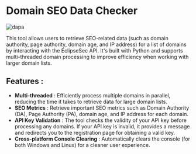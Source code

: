 # Domain SEO Data Checker
![dapa](https://a.top4top.io/p_3188rnvcf1.png)

This tool allows users to retrieve SEO-related data (such as domain authority, page authority, domain age, and IP address) for a list of domains by interacting with the EclipseSec API. It's built with Python and supports multi-threaded domain processing to improve efficiency when working with larger domain lists.

## Features : 
- **Multi-threaded** : Efficiently process multiple domains in parallel, reducing the time it takes to retrieve data for large domain lists.
- **SEO Metrics** : Retrieve important SEO metrics such as Domain Authority (DA), Page Authority (PA), domain age, and IP address for each domain.
- **API Key Validation** : The tool checks the validity of your API key before processing any domains. If your API key is invalid, it provides a message and redirects you to the registration page for obtaining a valid key.
- **Cross-platform Console Clearing** : Automatically clears the console (for both Windows and Linux) for a cleaner user experience.
